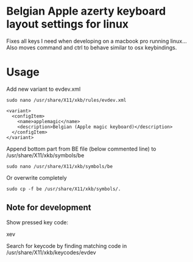 # Belgian Apple azerty keyboard layout settings for linux

Fixes all keys I need when developing on a macbook pro running linux...
Also moves command and ctrl to behave similar to osx keybindings.


# Usage

Add new variant to evdev.xml

    sudo nano /usr/share/X11/xkb/rules/evdev.xml

    <variant>
      <configItem>
        <name>applemagic</name>
        <description>Belgian (Apple magic keyboard)</description>
      </configItem>
    </variant>
        

Append bottom part from BE file (below commented line) to /usr/share/X11/xkb/symbols/be

    sudo nano /usr/share/X11/xkb/symbols/be

Or overwrite completely

    sudo cp -f be /usr/share/X11/xkb/symbols/.


## Note for development

Show pressed key code:

   xev

Search for keycode by finding matching code in /usr/share/X11/xkb/keycodes/evdev

